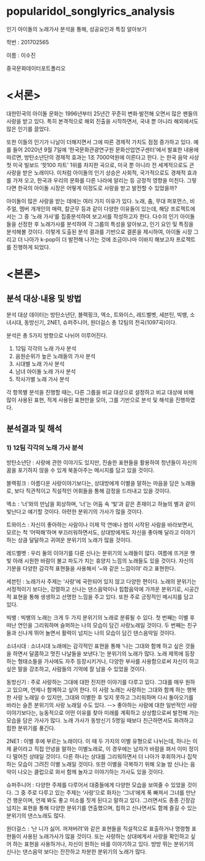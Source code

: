 # popularidol_songlyrics_analysis
인기 아이돌의 노래가사 분석을 통해, 성공요인과 특징 알아보기

학번 : 201702565

이름 : 이수진

중국문화데이터포트폴리오




<서론>
=============

대한민국의 아이돌 문화는 1996년부터 25년간 꾸준히 변화·발전해 오면서 많은 팬들의 사랑을 받고 있다. 특히 본격적으로 해외 진출을 시작하면서, 국내 뿐 아니라 해외에서도 많은 인기를 끌었다. 

또한 이들의 인기가 나날이 더해지면서 그에 따른 경제적 가치도 점점 증가하고 있다. 예를 들어 2020년 9월 7일에 ‘한국문화관광연구원 문화산업연구센터’에서 발표한 내용에 따르면, 방탄소년단<Dynamite>의 경제적 효과는 1조 7000억원에 이른다고 한다. <Dynamite>는 한국 음악 사상 첫 미국 빌보드 ‘핫100 차트’ 1위를 차지한 곡으로, 미국 뿐 아니라 전 세계적으로도 큰 사랑을 받은 노래이다. 이처럼 아이돌의 인기 상승은 사회적, 국가적으로도 경제적 효과를 가져 오고, 한국과 우리의 문화를 다른 나라에 알리는 등 긍정적 영향을 미친다. 그렇다면 한국의 아이돌 시장은 어떻게 이정도로 사랑을 받고 발전할 수 있었을까?
  
  아이돌이 많은 사랑을 받는 데에는 여러 가지 이유가 있다. 노래, 춤, 무대 퍼포먼스, 비주얼, 멤버 개개인의 매력, 칼군무 등과 같이 다양한 이유들이 있는데, 해당 프로젝트에서는 그 중 ‘노래 가사’를 집중분석하여 보고서를 작성하고자 한다. 다수의 인기 아이돌들을 선정한 후 노래가사를 분석하여 각 그룹의 특성을 알아보고, 인기 요인 및 특징을 분석해볼 것이다. 이렇게 도출된 분석 결과를 기반으로 결론을 제시하여, 아이돌 시장 그리고 더 나아가 k-pop이 더 발전해 나가는 것에 조금이나마 이바지 해보고자 프로젝트를 진행하게 되었다.




<본론>
=============
분석 대상·내용 및 방법
-------------
분석 대상 데이터는 방탄소년단, 블랙핑크, 엑소, 트와이스, 레드벨벳, 세븐틴, 빅뱅, 소녀시대, 동방신기, 2NE1, 슈퍼주니어, 원더걸스 총 12팀의 전곡(1097곡)이다. 

분석은 총 5가지 방향으로 나뉘어 이루어진다.
 1) 12팀 각각의 노래 가사 분석
 2) 음원순위가 높은 노래들의 가사 분석
 3) 시대별 노래 가사 분석
 4) 남녀 아이돌 노래 가사 분석
 5) 작사가별 노래 가사 분석
 
 각 항목별 분석을 진행할 때는, 다른 그룹을 비교 대상으로 설정하고 비교 대상에 비해 많이 사용된 표현, 적게 사용된 표현만을 모아, 그를 기반으로 분석 및 해석을 진행하였다.
 
 
분석결과 및 해석
-------------
### 1) 12팀 각각의 노래 가사 분석
방탄소년단 : 사랑에 관한 이야기도 있지만, 진솔한 표현들을 활용하여 청년들이 자신의 꿈을 포기하지 않을 수 있게 북돋아주는 메시지를 담고 있을 것이다.

블랙핑크 : 아름다운 사랑이야기보다는, 상대방에게 이별을 말하는 마음을 담은 노래들로, 보다 직관적이고 직설적인 어휘들을 통해 감정을 드러내고 있을 것이다.

엑소 : ‘너’와의 만남을 회상하며, ‘너’는 어둠 속 ‘빛’과 같은 존재이고 하늘의 별과 같이 빛난다고 얘기할 것이다. 아련한 분위기의 가사가 많을 것이다.

트와이스 : 자신이 좋아하는 사람이나 이제 막 연애나 썸이 시작된 사람을 바라보면서, 모르는 척 ‘어떡해’하며 부끄러워하면서도, 상대방에게도 자신을 좋아해 달라고 이야기하는 상큼 달달하고 귀여운 분위기의 노래가 많을 것이다.

레드벨벳 : 우리 둘의 이야기를 다룬 신나는 분위기의 노래들이 많다. 여름에 뜨거운 햇빛 아래 시원한 바람이 불고 파도가 치는 휴양지 느낌의 노래들도 있을 것이다. 자신의 기분을 다양한 감각적 표현들을 사용해서 ‘~와 같은 느낌이야’ 라고 표현한다.

세븐틴 : 노래가사 주제는 ‘사랑’에 국한되어 있지 않고 다양한 편이다. 노래의 분위기는 서정적이기 보다는, 강렬하고 신나는 댄스음악이나 힙합음악에 가까운 분위기로, 시공간적 표현을 통해 생생하고 선명한 느낌을 주고 있다. 또한 주로 긍정적인 메시지를 담고 있다.

빅뱅 : 빅뱅의 노래는 크게 두 가지 분위기의 노래로 분류될 수 있다. 첫 번째는 이별 후 떠난 연인을 그리워하며 슬퍼하는 나의 모습이 담긴 사랑노래일 것이다. 두 번째는 친구들과 신나게 뛰어 놀면서 활력이 넘치는 나의 모습이 담긴 댄스음악일 것이다.

소녀시대 : 소녀시대 노래에는 감각적인 표현을 통해 ‘나는 그대와 함께 하고 싶은 것들을 하면서 달콤하고 멋진 나날들을 보낸다.’는 분위기의 노래가 많다. 노래 제목에 등장하는 형태소들을 가사에도 자주 등장시키거나, 다양한 부사를 사용함으로써 자신이 하고 싶은 말을 강조하고, 사람들의 기억에 잘 남을 수 있었을 것이다.

동방신기 : 주로 사랑하는 그대에 대한 진지한 이야기를 다루고 있다. 그대를 매우 원하고 있으며, 언제나 함께하고 싶어 한다. 이 사랑 노래는 사랑하는 그대와 함께 하는 행복한 사랑 노래일 수 있지만, 그대와 이별한 후 잊지 못하고 그리워하며 다시 돌아오기를 바라는 슬픈 분위기의 사랑 노래일 수도 있다. --> 좋아하는 사람에 대한 일반적인 사랑이야기보다는, 능동적으로 어떤 이유를 찾아 미래를 계획하고 상상함으로써 발전해 가는 모습을 담은 가사가 많다. 노래 가사가 동방신기 5명일 때보다 친근하면서도 화려하고 힙한 분위기를 풍긴다.

2NE1 : 이별 후에 부르는 노래이다. 이 때 두 가지의 이별 유형으로 나뉘는데, 하나는 이제 끝이라고 직접 안녕을 말하는 이별노래로, 이 경우에는 남자가 바람을 펴서 이미 정이 다 떨어진 상태일 것이다. 다른 하나는 상대를 그리워하면서 더 나아가 후회하거나 집착하는 모습이 그려진 이별 노래일 것이다. 또한 이별을 극복하기 위해 오늘 밤 신나는 음악이 나오는 클럽으로 와서 함께  놀자고 이야기하는 가사도 있을 것이다.

슈퍼주니어 : 다양한 주제를 다루어서 대중들에게 다양한 모습을 보여줄 수 있었을 것이다. 그 중 주로 다루고 있는 주제는 ‘사랑’으로 화자는 ‘그녀’에게 푹 빠져서 그녀를 만난 건 행운이며, 언제 봐도 좋고 미소를 짓게 된다고 말하고 있다. 그러면서도 종종 긴장감 넘치는 표현을 통해 다양한 분위기를 연출했으며, 힙하고 신나면서도 함께 즐길 수 있는 분위기의 댄스노래도 많다.

원더걸스 : ‘난 니가 싫어. 꺼져버려’와 같은 표현들을 직설적으로 표출하거나 명령형 표현들이 사용된 노래가사가 많을 것이다. 또는 사랑하는 상대에게서 사랑을 확인하고 싶어 하는 표현을 사용하거나, 자신이 원하는 바를 이야기하고 있다. 방방 뛰는 분위기의 신나는 댄스음악 보다는 잔잔하고 차분한 분위기의 노래가 많다.
